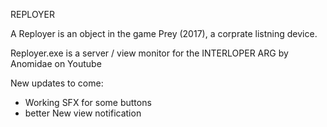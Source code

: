 REPLOYER

A Reployer is an object in the game Prey (2017), a corprate listning device.

Reployer.exe is a server / view monitor for the INTERLOPER ARG by Anomidae on Youtube

New updates to come:
- Working SFX for some buttons
- better New view notification
